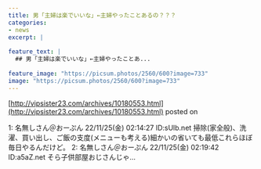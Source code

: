 ```yaml
---
title: 男「主婦は楽でいいな」←主婦やったことあるの？？？
categories:
- news
excerpt: |
  
feature_text: |
  ## 男「主婦は楽でいいな」←主婦やったことあ...
  
feature_image: "https://picsum.photos/2560/600?image=733"
image: "https://picsum.photos/2560/600?image=733"
---
```


[http://vipsister23.com/archives/10180553.html](http://vipsister23.com/archives/10180553.html)
posted on 

<!--more-->

1: 名無しさん＠おーぷん 22/11/25(金) 02:14:27 ID:sUlb.net 掃除(家全般)、洗濯、買い出し、ご飯の支度(メニューも考える)細かいの省いても最低これらほぼ毎日やるんだけど。 2: 名無しさん＠おーぷん 22/11/25(金) 02:19:42 ID:a5aZ.net そら子供部屋おじさんじゃ...
